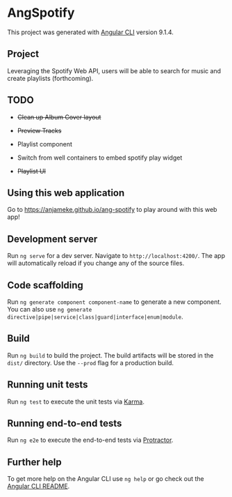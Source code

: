 # AngSpotify

This project was generated with [Angular CLI](https://github.com/angular/angular-cli) version 9.1.4.

## Project

Leveraging the Spotify Web API, users will be able to search for music and create playlists (forthcoming).

## TODO

* ~~Clean up Album Cover layout~~

* ~~Preview Tracks~~

* Playlist component

* Switch from well containers to embed spotify play widget

* ~~Playlist UI~~

## Using this web application

Go to https://anjameke.github.io/ang-spotify to play around with this web app!

## Development server

Run `ng serve` for a dev server. Navigate to `http://localhost:4200/`. The app will automatically reload if you change any of the source files.

## Code scaffolding

Run `ng generate component component-name` to generate a new component. You can also use `ng generate directive|pipe|service|class|guard|interface|enum|module`.

## Build

Run `ng build` to build the project. The build artifacts will be stored in the `dist/` directory. Use the `--prod` flag for a production build.

## Running unit tests

Run `ng test` to execute the unit tests via [Karma](https://karma-runner.github.io).

## Running end-to-end tests

Run `ng e2e` to execute the end-to-end tests via [Protractor](http://www.protractortest.org/).

## Further help

To get more help on the Angular CLI use `ng help` or go check out the [Angular CLI README](https://github.com/angular/angular-cli/blob/master/README.md).
